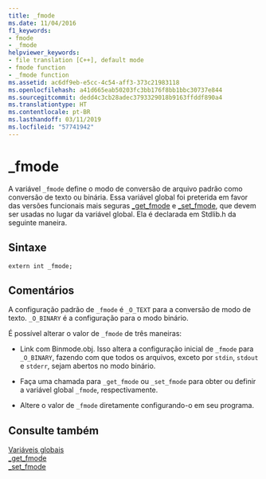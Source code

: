 ```yaml
---
title: _fmode
ms.date: 11/04/2016
f1_keywords:
- fmode
- _fmode
helpviewer_keywords:
- file translation [C++], default mode
- fmode function
- _fmode function
ms.assetid: ac6df9eb-e5cc-4c54-aff3-373c21983118
ms.openlocfilehash: a41d665eab50203fc3bb176f8bb1bbc30737e844
ms.sourcegitcommit: dedd4c3cb28adec3793329018b9163ffddf890a4
ms.translationtype: HT
ms.contentlocale: pt-BR
ms.lasthandoff: 03/11/2019
ms.locfileid: "57741942"
---
```

# <a name="fmode"></a>_fmode

A variável `_fmode` define o modo de conversão de arquivo padrão como conversão de texto ou binária. Essa variável global foi preterida em favor das versões funcionais mais seguras [_get_fmode](../c-runtime-library/reference/get-fmode.md) e [_set_fmode](../c-runtime-library/reference/set-fmode.md), que devem ser usadas no lugar da variável global. Ela é declarada em Stdlib.h da seguinte maneira.

## <a name="syntax"></a>Sintaxe

```
extern int _fmode;
```

## <a name="remarks"></a>Comentários

A configuração padrão de `_fmode` é `_O_TEXT` para a conversão de modo de texto. `_O_BINARY` é a configuração para o modo binário.

É possível alterar o valor de `_fmode` de três maneiras:

- Link com Binmode.obj. Isso altera a configuração inicial de `_fmode` para `_O_BINARY`, fazendo com que todos os arquivos, exceto por `stdin`, `stdout` e `stderr`, sejam abertos no modo binário.

- Faça uma chamada para `_get_fmode` ou `_set_fmode` para obter ou definir a variável global `_fmode`, respectivamente.

- Altere o valor de `_fmode` diretamente configurando-o em seu programa.

## <a name="see-also"></a>Consulte também

[Variáveis globais](../c-runtime-library/global-variables.md)<br/>
[_get_fmode](../c-runtime-library/reference/get-fmode.md)<br/>
[_set_fmode](../c-runtime-library/reference/set-fmode.md)
